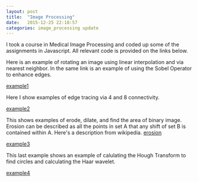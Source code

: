 ```yaml
---
layout: post
title:  "Image Processing"
date:   2015-12-25 22:18:57
categories: image_processing update
---
```


I took a course in Medical Image Processing and coded up some of the assignments in Javascript. All relevant code is provided on the links below. 

Here is an example of rotating an image using linear interpolation and via nearest neighbor.  In the same link is an example of using the Sobel Operator to enhance edges.

[example1](/examples/ImageProcessing/hw2/)


Here I show examples of edge tracing via 4 and 8 connectivity.

[example2](/examples/ImageProcessing/hw3/)

This shows examples of erode, dilate, and find the area of binary image. Erosion can be described as all the points in set A that any shift of set B is contained within A. Here's a description from wikipedia. [erosion](https://en.wikipedia.org/wiki/Erosion_(morphology))

[example3](/examples/ImageProcessing/hw4/)

This last example shows an example of calulating the Hough Transform to find circles and calculating the Haar wavelet.

[example4](/examples/ImageProcessing/hw5/)

